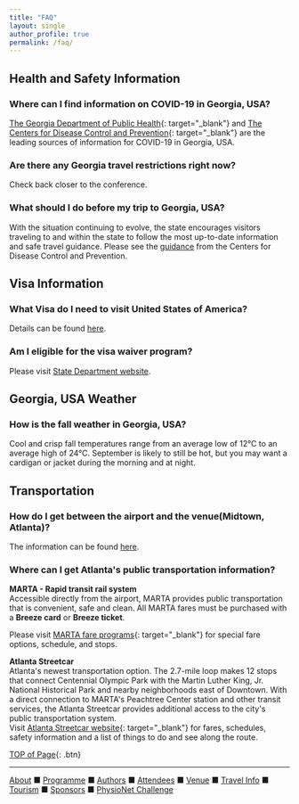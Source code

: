```yaml
---
title: "FAQ"
layout: single
author_profile: true
permalink: /faq/
---
```

## <a name="top"></a>Health and Safety Information
### Where can I find information on COVID-19 in Georgia, USA?
[The Georgia Department of Public Health](https://dph.georgia.gov/){: target="_blank"} and [The Centers for Disease Control and Prevention](https://www.cdc.gov/coronavirus/2019-ncov/travelers/index.html){: target="_blank"} are the leading sources of information for COVID-19 in Georgia, USA.
### Are there any Georgia travel restrictions right now?
Check back closer to the conference.
### What should I do before my trip to Georgia, USA?
With the situation continuing to evolve, the state encourages visitors traveling to and within the state to follow the most up-to-date information and safe travel guidance. Please see the [guidance](../travel/#covid) from the Centers for Disease Control and Prevention.

## Visa Information
### What Visa do I need to visit United States of America?
Details can be found [here](../travel/#visa).
### Am I eligible for the visa waiver program? 
Please visit [State Department website](https://travel.state.gov/content/travel/en/us-visas/tourism-visit/visa-waiver-program.html).

## Georgia, USA Weather
### How is the fall weather in Georgia, USA?
Cool and crisp fall temperatures range from an average low of 12°C to an average high of 24°C. September is likely to still be hot, but you may want a cardigan or jacket during the morning and at night. 

## Transportation
### How do I get between the airport and the venue(Midtown, Atlanta)?
The information can be found [here](../venue/#airport).
### Where can I get Atlanta's public transportation information?
**MARTA - Rapid transit rail system**\
Accessible directly from the airport, MARTA provides public transportation that is convenient, safe and clean. All MARTA fares must be purchased with a **Breeze card** or **Breeze ticket**.

Please visit [MARTA fare programs](https://www.itsmarta.com/fare-programs.aspx){: target="_blank"} for special fare options, schedule, and stops.

**Atlanta Streetcar**\
Atlanta's newest transportation option. The 2.7-mile loop makes 12 stops that connect Centennial Olympic Park with the Martin Luther King, Jr. National Historical Park and nearby neighborhoods east of Downtown. With a direct connection to MARTA's Peachtree Center station and other transit services, the Atlanta Streetcar provides additional access to the city's public transportation system.\
Visit [Atlanta Streetcar website](https://www.itsmarta.com/streetcar.aspx){: target="_blank"} for fares, schedules, safety information and a list of things to do and see along the route.

[TOP of Page](#top){: .btn}

---

[About](../about/) &#9632; [Programme](../programme/) &#9632; [Authors](../authors) &#9632; [Attendees](../attendees/) &#9632; [Venue](../venue/) &#9632; [Travel Info](../travel) &#9632; [Tourism](../tourism/) &#9632; [Sponsors](../sponsors/) &#9632; [PhysioNet Challenge](../challenge/) 